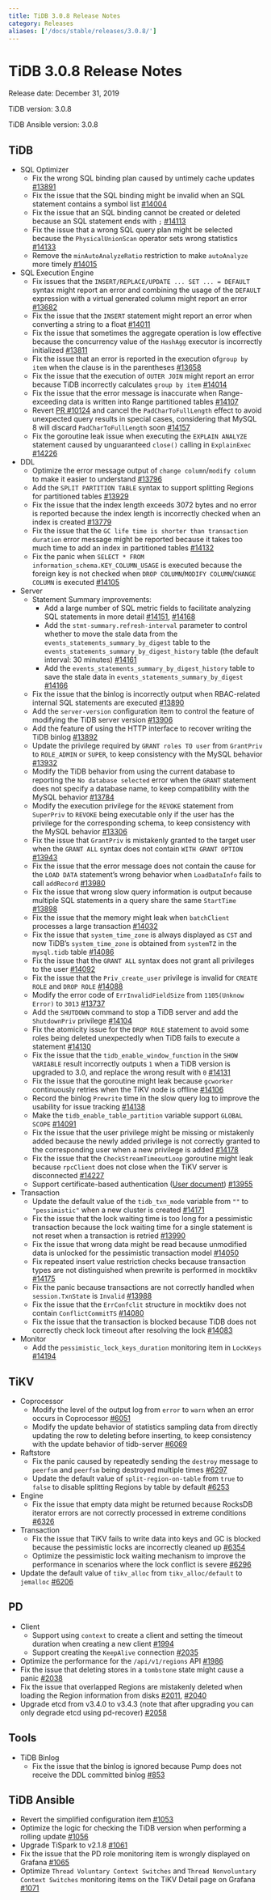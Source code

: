 ```yaml
---
title: TiDB 3.0.8 Release Notes
category: Releases
aliases: ['/docs/stable/releases/3.0.8/']
---
```


# TiDB 3.0.8 Release Notes

Release date: December 31, 2019

TiDB version: 3.0.8

TiDB Ansible version: 3.0.8

## TiDB

+ SQL Optimizer
    - Fix the wrong SQL binding plan caused by untimely cache updates [#13891](https://github.com/pingcap/tidb/pull/13891)
    - Fix the issue that the SQL binding might be invalid when an SQL statement contains a symbol list [#14004](https://github.com/pingcap/tidb/pull/14004)
    - Fix the issue that an SQL binding cannot be created or deleted because an SQL statement ends with `;` [#14113](https://github.com/pingcap/tidb/pull/14113)
    - Fix the issue that a wrong SQL query plan might be selected because the `PhysicalUnionScan` operator sets wrong statistics [#14133](https://github.com/pingcap/tidb/pull/14133)
    - Remove the `minAutoAnalyzeRatio` restriction to make `autoAnalyze` more timely [#14015](https://github.com/pingcap/tidb/pull/14015)
+ SQL Execution Engine
    - Fix issues that the `INSERT/REPLACE/UPDATE ... SET ... = DEFAULT` syntax might report an error and combining the usage of the `DEFAULT` expression with a virtual generated column might report an error [#13682](https://github.com/pingcap/tidb/pull/13682)
    - Fix the issue that the `INSERT` statement might report an error when converting a string to a float [#14011](https://github.com/pingcap/tidb/pull/14011)
    - Fix the issue that sometimes the aggregate operation is low effective because the concurrency value of the `HashAgg` executor is incorrectly initialized [#13811](https://github.com/pingcap/tidb/pull/13811)
    - Fix the issue that an error is reported in the execution of`group by item` when the clause is in the parentheses [#13658](https://github.com/pingcap/tidb/pull/13658)
    - Fix the issue that the execution of `OUTER JOIN` might report an error because TiDB incorrectly calculates `group by item` [#14014](https://github.com/pingcap/tidb/pull/14014)
    - Fix the issue that the error message is inaccurate when Range-exceeding data is written into Range partitioned tables [#14107](https://github.com/pingcap/tidb/pull/14107)
    - Revert [PR #10124](https://github.com/pingcap/tidb/pull/10124) and cancel the `PadCharToFullLength` effect to avoid unexpected query results in special cases, considering that MySQL 8 will discard `PadCharToFullLength` soon [#14157](https://github.com/pingcap/tidb/pull/14157)
    - Fix the goroutine leak issue when executing the `EXPLAIN ANALYZE` statement caused by unguaranteed `close()` calling in `ExplainExec` [#14226](https://github.com/pingcap/tidb/pull/14226)
+ DDL
    - Optimize the error message output of `change column`/`modify column` to make it easier to understand [#13796](https://github.com/pingcap/tidb/pull/13796)
    - Add the `SPLIT PARTITION TABLE` syntax to support splitting Regions for partitioned tables [#13929](https://github.com/pingcap/tidb/pull/13929)
    - Fix the issue that the index length exceeds 3072 bytes and no error is reported because the index length is incorrectly checked when an index is created [#13779](https://github.com/pingcap/tidb/pull/13779)
    - Fix the issue that the `GC life time is shorter than transaction duration` error message might be reported because it takes too much time to add an index in partitioned tables [#14132](https://github.com/pingcap/tidb/pull/14132)
    - Fix the panic when `SELECT * FROM information_schema.KEY_COLUMN_USAGE` is executed because the foreign key is not checked when `DROP COLUMN`/`MODIFY COLUMN`/`CHANGE COLUMN` is executed [#14105](https://github.com/pingcap/tidb/pull/14105)
+ Server
    - Statement Summary improvements:
        - Add a large number of SQL metric fields to facilitate analyzing SQL statements in more detail [#14151](https://github.com/pingcap/tidb/pull/14151), [#14168](https://github.com/pingcap/tidb/pull/14168)
        - Add the `stmt-summary.refresh-interval` parameter to control whether to move the stale data from the `events_statements_summary_by_digest` table to the `events_statements_summary_by_digest_history` table (the default interval: 30 minutes) [#14161](https://github.com/pingcap/tidb/pull/14161)
        - Add the `events_statements_summary_by_digest_history` table to save the stale data in `events_statements_summary_by_digest` [#14166](https://github.com/pingcap/tidb/pull/14166)
    - Fix the issue that the binlog is incorrectly output when RBAC-related internal SQL statements are executed [#13890](https://github.com/pingcap/tidb/pull/13890)
    - Add the `server-version` configuration item to control the feature of modifying the TiDB server version [#13906](https://github.com/pingcap/tidb/pull/13906)
    - Add the feature of using the HTTP interface to recover writing the TiDB binlog [#13892](https://github.com/pingcap/tidb/pull/13892)
    - Update the privilege required by `GRANT roles TO user` from `GrantPriv` to `ROLE_ADMIN` or `SUPER`, to keep consistency with the MySQL behavior [#13932](https://github.com/pingcap/tidb/pull/13932)
    - Modify the TiDB behavior from using the current database to reporting the `No database selected` error when the `GRANT` statement does not specify a database name, to keep compatibility with the MySQL behavior [#13784](https://github.com/pingcap/tidb/pull/13784)
    - Modify the execution privilege for the `REVOKE` statement from `SuperPriv` to `REVOKE` being executable only if the user has the privilege for the corresponding schema, to keep consistency with the MySQL behavior [#13306](https://github.com/pingcap/tidb/pull/13306)
    - Fix the issue that `GrantPriv` is mistakenly granted to the target user when the `GRANT ALL` syntax does not contain `WITH GRANT OPTION` [#13943](https://github.com/pingcap/tidb/pull/13943)
    - Fix the issue that the error message does not contain the cause for the `LOAD DATA` statement’s wrong behavior when `LoadDataInfo` fails to call `addRecord` [#13980](https://github.com/pingcap/tidb/pull/13980)
    - Fix the issue that wrong slow query information is output because multiple SQL statements in a query share the same `StartTime` [#13898](https://github.com/pingcap/tidb/pull/13898)
    - Fix the issue that the memory might leak when `batchClient` processes a large transaction [#14032](https://github.com/pingcap/tidb/pull/14032)
    - Fix the issue that `system_time_zone` is always displayed as `CST` and now TiDB’s `system_time_zone` is obtained from `systemTZ` in the `mysql.tidb` table [#14086](https://github.com/pingcap/tidb/pull/14086)
    - Fix the issue that the `GRANT ALL` syntax does not grant all privileges to the user [#14092](https://github.com/pingcap/tidb/pull/14092)
    - Fix the issue that the `Priv_create_user` privilege is invalid for `CREATE ROLE` and `DROP ROLE` [#14088](https://github.com/pingcap/tidb/pull/14088)
    - Modify the error code of `ErrInvalidFieldSize` from `1105(Unknow Error)` to `3013` [#13737](https://github.com/pingcap/tidb/pull/13737)
    - Add the `SHUTDOWN` command to stop a TiDB server and add the `ShutdownPriv` privilege [#14104](https://github.com/pingcap/tidb/pull/14104)
    - Fix the atomicity issue for the `DROP ROLE` statement to avoid some roles being deleted unexpectedly when TiDB fails to execute a statement [#14130](https://github.com/pingcap/tidb/pull/14130)
    - Fix the issue that the `tidb_enable_window_function` in the `SHOW VARIABLE` result incorrectly outputs `1` when a TiDB version is upgraded to 3.0, and replace the wrong result with `0` [#14131](https://github.com/pingcap/tidb/pull/14131)
    - Fix the issue that the goroutine might leak because `gcworker` continuously retries when the TiKV node is offline [#14106](https://github.com/pingcap/tidb/pull/14106)
    - Record the binlog `Prewrite` time in the slow query log to improve the usability for issue tracking [#14138](https://github.com/pingcap/tidb/pull/14138)
    - Make the `tidb_enable_table_partition` variable support `GLOBAL SCOPE` [#14091](https://github.com/pingcap/tidb/pull/14091)
    - Fix the issue that the user privilege might be missing or mistakenly added because the newly added privilege is not correctly granted to the corresponding user when a new privilege is added [#14178](https://github.com/pingcap/tidb/pull/14178)
    - Fix the issue that the `CheckStreamTimeoutLoop` goroutine might leak because `rpcClient` does not close when the TiKV server is disconnected [#14227](https://github.com/pingcap/tidb/pull/14227)
    - Support certificate-based authentication ([User document](/certificate-authentication.md)) [#13955](https://github.com/pingcap/tidb/pull/13955)
+ Transaction
    - Update the default value of the `tidb_txn_mode` variable from `""` to `"pessimistic"` when a new cluster is created [#14171](https://github.com/pingcap/tidb/pull/14171)
    - Fix the issue that the lock waiting time is too long for a pessimistic transaction because the lock waiting time for a single statement is not reset when a transaction is retried [#13990](https://github.com/pingcap/tidb/pull/13990)
    - Fix the issue that wrong data might be read because unmodified data is unlocked for the pessimistic transaction model [#14050](https://github.com/pingcap/tidb/pull/14050)
    - Fix repeated insert value restriction checks because transaction types are not distinguished when prewrite is performed in mocktikv [#14175](https://github.com/pingcap/tidb/pull/14175)
    - Fix the panic because transactions are not correctly handled when `session.TxnState` is `Invalid` [#13988](https://github.com/pingcap/tidb/pull/13988)
    - Fix the issue that the `ErrConfclit` structure in mocktikv does not contain `ConflictCommitTS` [#14080](https://github.com/pingcap/tidb/pull/14080)
    - Fix the issue that the transaction is blocked because TiDB does not correctly check lock timeout after resolving the lock [#14083](https://github.com/pingcap/tidb/pull/14083)
+ Monitor
    - Add the `pessimistic_lock_keys_duration` monitoring item in `LockKeys` [#14194](https://github.com/pingcap/tidb/pull/14194)

## TiKV

+ Coprocessor
    - Modify the level of the output log from `error` to `warn` when an error occurs in Coprocessor [#6051](https://github.com/tikv/tikv/pull/6051)
    - Modify the update behavior of statistics sampling data from directly updating the row to deleting before inserting, to keep consistency with the update behavior of tidb-server [#6069](https://github.com/tikv/tikv/pull/6096)
+ Raftstore
    - Fix the panic caused by repeatedly sending the `destroy` message to `peerfsm` and `peerfsm` being destroyed multiple times [#6297](https://github.com/tikv/tikv/pull/6297)
    - Update the default value of `split-region-on-table` from `true` to `false` to disable splitting Regions by table by default [#6253](https://github.com/tikv/tikv/pull/6253)
+ Engine
    - Fix the issue that empty data might be returned because RocksDB iterator errors are not correctly processed in extreme conditions [#6326](https://github.com/tikv/tikv/pull/6326)
+ Transaction
    - Fix the issue that TiKV fails to write data into keys and GC is blocked because the pessimistic locks are incorrectly cleaned up [#6354](https://github.com/tikv/tikv/pull/6354)
    - Optimize the pessimistic lock waiting mechanism to improve the performance in scenarios where the lock conflict is severe [#6296](https://github.com/tikv/tikv/pull/6296)
+ Update the default value of `tikv_alloc` from `tikv_alloc/default` to `jemalloc` [#6206](https://github.com/tikv/tikv/pull/6206)

## PD

- Client
    - Support using `context` to create a client and setting the timeout duration when creating a new client [#1994](https://github.com/pingcap/pd/pull/1994)
    - Support creating the `KeepAlive` connection [#2035](https://github.com/pingcap/pd/pull/2035)
- Optimize the performance for the `/api/v1/regions` API [#1986](https://github.com/pingcap/pd/pull/1986)
- Fix the issue that deleting stores in a `tombstone` state might cause a panic [#2038](https://github.com/pingcap/pd/pull/2038)
- Fix the issue that overlapped Regions are mistakenly deleted when loading the Region information from disks [#2011](https://github.com/pingcap/pd/issues/2011), [#2040](https://github.com/pingcap/pd/pull/2040)
- Upgrade etcd from v3.4.0 to v3.4.3 (note that after upgrading you can only degrade etcd using pd-recover) [#2058](https://github.com/pingcap/pd/pull/2058)

## Tools

+ TiDB Binlog
    - Fix the issue that the binlog is ignored because Pump does not receive the DDL committed binlog [#853](https://github.com/pingcap/tidb-binlog/pull/853)

## TiDB Ansible

- Revert the simplified configuration item [#1053](https://github.com/pingcap/tidb-ansible/pull/1053)
- Optimize the logic for checking the TiDB version when performing a rolling update [#1056](https://github.com/pingcap/tidb-ansible/pull/1056)
- Upgrade TiSpark to v2.1.8 [#1061](https://github.com/pingcap/tidb-ansible/pull/1061)
- Fix the issue that the PD role monitoring item is wrongly displayed on Grafana [#1065](https://github.com/pingcap/tidb-ansible/pull/1065)
- Optimize `Thread Voluntary Context Switches` and `Thread Nonvoluntary Context Switches` monitoring items on the TiKV Detail page on Grafana [#1071](https://github.com/pingcap/tidb-ansible/pull/1071)
